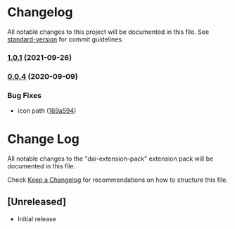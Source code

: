 # Changelog

All notable changes to this project will be documented in this file. See [standard-version](https://github.com/conventional-changelog/standard-version) for commit guidelines.

### [1.0.1](https://github.com/vivekvjn/dai-extension-pack/compare/v1.0.0...v1.0.1) (2021-09-26)

### [0.0.4](https://github.com/vivekvjn/dai-extension-pack/compare/v0.0.3...v0.0.4) (2020-09-09)


### Bug Fixes

* icon path ([169a594](https://github.com/vivekvjn/dai-extension-pack/commit/169a594cea02f33299c95c3b4eb4929976b896ad))

# Change Log

All notable changes to the "dai-extension-pack" extension pack will be documented in this file.

Check [Keep a Changelog](http://keepachangelog.com/) for recommendations on how to structure this file.

## [Unreleased]

- Initial release
